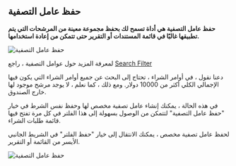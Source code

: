 ## حفظ عامل التصفية

**حفظ عامل التصفية هي أداة تسمح لك بحفظ مجموعة معينة من المرشحات التي يتم تطبيقها غالبًا في قائمة المستندات أو التقرير حتى تتمكن من إعادة استخدامها.**

![حفظ عامل التصفية](https://docs.erpnext.com/files/using-save-filter-1.png)

لمعرفة المزيد حول عوامل التصفية ، راجع [Search Filter](https://docs.erpnext.com/docs/v13/user/manual/en/using-erpnext/search-filter)

دعنا نقول ، في أوامر الشراء ، تحتاج إلى البحث عن جميع أوامر الشراء التي يكون فيها الإجمالي الكلي أكثر من 10000 دولار. ومع ذلك ، كما نعلم ، لا يوجد مرشح موجود لها خارج الصندوق.

في هذه الحالة ، يمكنك إنشاء عامل تصفية مخصص لها وحفظ نفس الشرط في خيار "حفظ عامل التصفية" لتتمكن من الوصول بسهولة إلى هذا الفلتر في كل مرة تفتح فيها قائمة طلبات الشراء.

لحفظ عامل تصفية مخصص ، يمكنك الانتقال إلى خيار "حفظ الفلتر" في الشريط الجانبي الأيسر من القائمة أو التقرير.

![حفظ عامل التصفية](https://docs.erpnext.com/files/using-save-filter-1.gif)